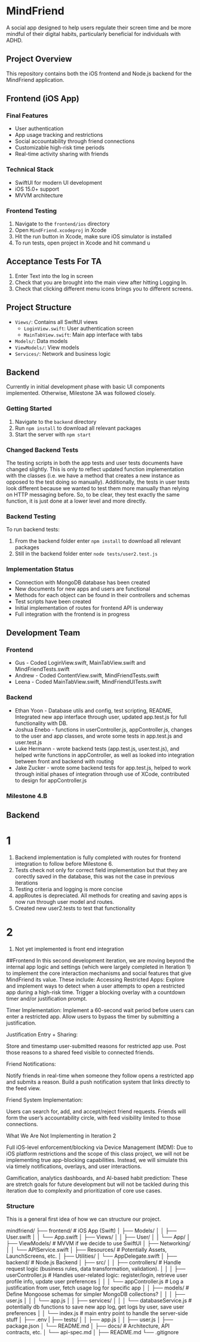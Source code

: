 # MindFriend

A social app designed to help users regulate their screen time and be more mindful of their digital habits, particularly beneficial for individuals with ADHD.

## Project Overview

This repository contains both the iOS frontend and Node.js backend for the MindFriend application.

## Frontend (iOS App)

### Final Features
- User authentication 
- App usage tracking and restrictions
- Social accountability through friend connections
- Customizable high-risk time periods
- Real-time activity sharing with friends

### Technical Stack
- SwiftUI for modern UI development
- iOS 15.0+ support
- MVVM architecture

### Frontend Testing
1. Navigate to the `frontend/ios` directory
2. Open `MindFriend.xcodeproj` in Xcode
3. Hit the run button in Xcode, make sure iOS simulator is installed
4. To run tests, open project in Xcode and hit command u

## Acceptance Tests For TA

1. Enter Text into the log in screen
2. Check that you are brought into the main view after hitting Logging In.
3. Check that clicking different menu icons brings you to different screens.



## Project Structure

- `Views/`: Contains all SwiftUI views
  - `LoginView.swift`: User authentication screen
  - `MainTabView.swift`: Main app interface with tabs
- `Models/`: Data models
- `ViewModels/`: View models
- `Services/`: Network and business logic

## Backend
Currently in initial development phase with basic UI 
components implemented. Otherwise, Milestone 3A was 
followed closely.

### Getting Started
1. Navigate to the `backend` directory
2. Run `npm install` to download all relevant packages
3. Start the server with `npm start`

### Changed Backend Tests
The testing scripts in both the app tests and user tests documents have changed slightly. This is only to reflect updated function implementation with the classes (i.e. we have a method that creates a new instance as opposed to the test doing so manually). Additionally, the tests in user tests look different because we wanted to test them more manually than relying on HTTP messaging before. So, to be clear, they test exactly the same function, it is just done at a lower level and more directly. 

### Backend Testing
To run backend tests:
1. From the backend folder enter `npm install` to download all relevant packages
2. Still in the backend folder enter `node tests/user2.test.js `

### Implementation Status
- Connection with MongoDB database has been created
- New documents for new apps and users are functional
- Methods for each object can be found in their controllers and schemas
- Test scripts have been created
- Initial implementation of routes for frontend API is underway
- Full integration with the frontend is in progress

## Development Team

### Frontend
- Gus - Coded LoginView.swift, MainTabView.swift and MindFriendTests.swift
- Andrew - Coded ContentView.swift, MindFriendTests.swift
- Leena - Coded MainTabView.swift, MindFriendUITests.swift

### Backend
- Ethan Yoon - Database utils and config, test scripting, README, Integrated new app interface through user, updated app.test.js for full functionality with DB. 
- Joshua Enebo - functions in userController.js, appController.js, changes to the user and app classes, and wrote some tests in app.test.js and user.test.js
- Luke Hermann - wrote backend tests (app.test.js, user.test.js), and helped write functions in appController, as well as looked into integration between front and backend with routing
- Jake Zucker - wrote some backend tests for app.test.js, helped to work through initial phases of integration through use of XCode, contributed to design for appController.js 


### Milestone 4.B
## Backend
# 1
1. Backend implementation is fully completed with routes for frontend integration to follow before Milestone 6. 
2. Tests check not only for correct field implementation but that they are corectly saved in the database, this was not the case in previous iterations
3. Testing criteria and logging is more concise
4. appRoutes is depreciated. All methods for creating and saving apps is now run through user model and routes.
5. Created new user2.tests to test that functionality
# 2
1. Not yet implemented is front end integration

##Frontend
In this second development iteration, we are moving beyond the internal app logic and settings (which were largely completed in Iteration 1) to implement the core interaction mechanisms and social features that give MindFriend its value. These include:
Accessing Restricted Apps:
    Explore and implement ways to detect when a user attempts to open a restricted app during a high-risk time.
    Trigger a blocking overlay with a countdown timer and/or justification prompt.

Timer Implementation:
Implement a 60-second wait period before users can enter a restricted app.
Allow users to bypass the timer by submitting a justification.

Justification Entry + Sharing:

Store and timestamp user-submitted reasons for restricted app use.
Post those reasons to a shared feed visible to connected friends.

Friend Notifications:

Notify friends in real-time when someone they follow opens a restricted app and submits a reason.
Build a push notification system that links directly to the feed view.

Friend System Implementation:


Users can search for, add, and accept/reject friend requests.
    Friends will form the user’s accountability circle, with feed visibility limited to those connections.


What We Are Not Implementing in Iteration 2

Full iOS-level enforcement/blocking via Device Management (MDM):
 Due to iOS platform restrictions and the scope of this class project, we will not be implementing true app-blocking capabilities. Instead, we will simulate this via timely notifications, overlays, and user interactions.


Gamification, analytics dashboards, and AI-based habit prediction:
 These are stretch goals for future development but will not be tackled during this iteration due to complexity and prioritization of core use cases.




### Structure 
This is a general first idea of how we can structure our project.

mindfriend/
├── frontend/                      # iOS App (Swift)
│   ├── Models/
│   │   ├── User.swift
│   │   └── App.swift
│   ├── Views/
│   │   ├── User/
│   │   └── App/
│   ├── ViewModels/             # MVVM if we decide to use SwiftUI
│   ├── Networking/
│   │   └── APIService.swift
│   ├── Resources/              # Potentially Assets, LaunchScreens, etc.
│   ├── Utilities/
│   └── AppDelegate.swift
│
├── backend/                     # Node.js Backend
│   ├── src/
│   │   ├── controllers/ # Handle request logic (business rules, data transformation, validation).
│   │   │   ├── userController.js # Handles user-related logic: register/login, retrieve user profile info, update user preferences
│   │   │   └── appController.js # Log a justification from user, fetch usage log for specific app
│   │   ├── models/ # Define Mongoose schemas for simpler MongoDB collections?
│   │   │   ├── user.js 
│   │   │   └── app.js
│   │   ├── services/
│   │   │   └── databaseService.js    # potentially db functions to save new app log, get logs by user, save user preferences
│   │   └── index.js            # main entry point to handle the server-side stuff
│   ├── .env
|   ├── tests/
│   │   ├── app.js
│   │   ├── user.js
│   ├── package.json
│   └── README.md
│
├── docs/                       # Architecture, API contracts, etc.
│   └── api-spec.md
│
├── README.md
└── .gitignore
